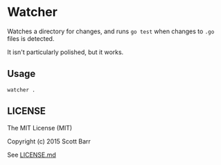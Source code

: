 # Watcher

Watches a directory for changes, and runs `go test` when changes to
`.go` files is detected.

It isn't particularly polished, but it works.

## Usage

    watcher .

## LICENSE

The MIT License (MIT)

Copyright (c) 2015 Scott Barr

See [LICENSE.md](LICENSE.md)
